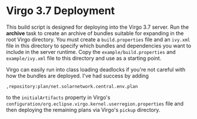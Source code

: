 Virgo 3.7 Deployment
====================

This build script is designed for deploying into the Virgo 3.7 server.
Run the **archive** task to create an archive of bundles suitable for
expanding in the root Virgo directory. You must create a 
`build.properties` file and an `ivy.xml` file in this directory to
specify which bundles and dependencies you want to include in the
server runtime. Copy the `example/build.properties` and 
`example/ivy.xml` file to this directory and use as a starting 
point.

Virgo can easily run into class loading deadlocks if you're not
careful with how the bundles are deployed. I've had success by
adding

	,repository:plan/net.solarnetwork.central.env.plan
	
to the `initialArtifacts` property in Virgo's 
`configuration/org.eclipse.virgo.kernel.userregion.properties` file
and then deploying the remaining plans via Virgo's `pickup` directory.
